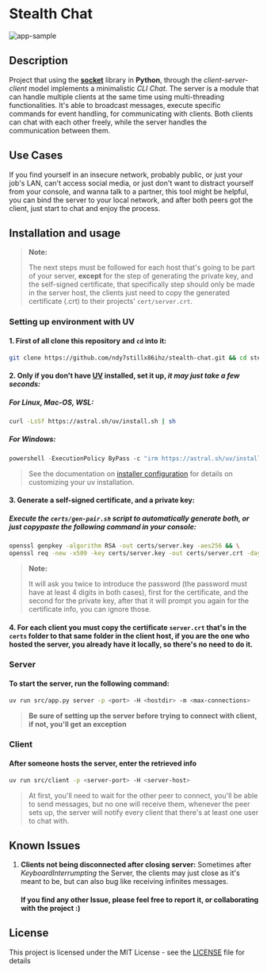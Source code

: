 # Stealth Chat

![app-sample](sample/ui-example.png)

## Description

Project that using the **[socket](https://docs.python.org/3/library/socket.html)** library in **Python**, through the _client-server-client_ model implements a minimalistic _CLI Chat_. The server is a module that can handle multiple clients at the same time using multi-threading functionalities. It's able to broadcast messages, execute specific commands for event handling, for communicating with clients. Both clients can chat with each other freely, while the server handles the communication between them.

## Use Cases

If you find yourself in an insecure network, probably public, or just your job's LAN, can't access social media, or just don't want to distract yourself from your console, and wanna talk to a partner, this tool might be helpful, you can bind the server to your local network, and after both peers got the client, just start to chat and enjoy the process.

## Installation and usage

> **Note:**
>
> The next steps must be followed for each host that's going to be part of your server, **except** for the step of generating the private key, and the self-signed certificate, that specifically step should only be made in the server host, the clients just need to copy the generated certificate (.crt) to their projects' `cert/server.crt`.

### Setting up environment with UV

#### 1. First of all clone this repository and `cd` into it:

```sh
git clone https://github.com/ndy7stillx86ihz/stealth-chat.git && cd stealth-chat
```

#### 2. Only if you don't have [UV](https://docs.astral.sh/uv/) installed, set it up, _it may just take a few seconds:_

##### For Linux, Mac-OS, WSL:

```sh
curl -LsSf https://astral.sh/uv/install.sh | sh
```

##### For Windows:

```powershell
powershell -ExecutionPolicy ByPass -c "irm https://astral.sh/uv/install.ps1 | iex"
```

> See the documentation on [installer configuration](https://docs.astral.sh/uv/configuration/installer/) for details on customizing your uv installation.

#### 3. Generate a self-signed certificate, and a private key:

##### Execute the `certs/gen-pair.sh` script to automatically generate both, or just copypaste the following command in your console:

```sh
openssl genpkey -algorithm RSA -out certs/server.key -aes256 && \
openssl req -new -x509 -key certs/server.key -out certs/server.crt -days 365
```

> **Note:**
>
> It will ask you twice to introduce the password (the password must have at least 4 digits in both cases), first for the certificate, and the second for the private key, after that it will prompt you again for the certificate info, you can ignore those.

#### 4. For each client you must copy the certificate `server.crt` that's in the `certs` folder to that same folder in the client host, if you are the one who hosted the server, you already have it locally, so there's no need to do it.

### Server

#### To start the server, run the following command:

```bash
uv run src/app.py server -p <port> -H <hostdir> -m <max-connections>
```

> **Be sure of setting up the server before trying to connect with client, if not, you'll get an exception**

### Client

#### After someone hosts the server, enter the retrieved info

```bash
uv run src/client -p <server-port> -H <server-host>
```

> At first, you'll need to wait for the other peer to connect, you'll be able to send messages, but no one will receive them, whenever the peer sets up, the server will notify every client that there's at least one user to chat with.

## Known Issues

1. **Clients not being disconnected after closing server:** Sometimes after _KeyboardInterrumpting_ the Server, the clients may just close as it's meant to be, but can also bug like receiving infinites messages.

    #### If you find any other Issue, please feel free to report it, or collaborating with the project :)

## License

This project is licensed under the MIT License - see the [LICENSE](LICENSE) file for details
